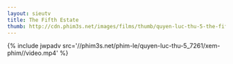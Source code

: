 ```yaml
---
layout: sieutv
title: The Fifth Estate
thumb: http://cdn.phim3s.net/images/films/thumb/quyen-luc-thu-5-the-fifth-estate-2013.jpg
---
```

{% include jwpadv src='//phim3s.net/phim-le/quyen-luc-thu-5_7261/xem-phim//video.mp4' %}